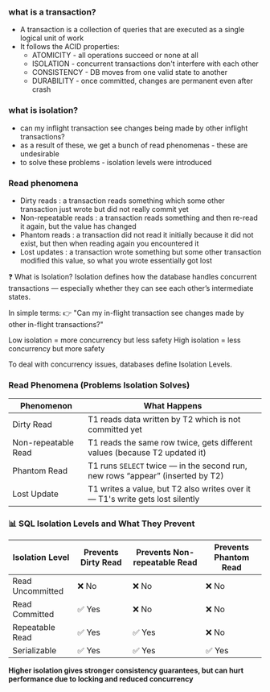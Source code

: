### what is a transaction?

- A transaction is a collection of queries that are executed as a single logical unit of work
- It follows the ACID properties:
  - ATOMICITY - all operations succeed or none at all
  - ISOLATION - concurrent transactions don't interfere with each other
  - CONSISTENCY - DB moves from one valid state to another
  - DURABILITY - once committed, changes are permanent even after crash

### what is isolation?

- can my inflight transaction see changes being made by other inflight transactions?
- as a result of these, we get a bunch of read phenomenas - these are undesirable
- to solve these problems - isolation levels were introduced


### Read phenomena

- Dirty reads : a transaction reads something which some other transaction just wrote but did not really commit yet
- Non-repeatable reads : a transaction reads something and then re-read it again, but the value has changed
- Phantom reads : a transaction did not read it initially because it did not exist, but then when reading again you encountered it
- Lost updates : a transaction wrote something but some other transaction modified this value, so what you wrote essentially got lost

❓ What is Isolation?
Isolation defines how the database handles concurrent transactions — especially whether they can see each other’s intermediate states.

In simple terms:
👉 "Can my in-flight transaction see changes made by other in-flight transactions?"

Low isolation = more concurrency but less safety
High isolation = less concurrency but more safety

To deal with concurrency issues, databases define Isolation Levels.

### Read Phenomena (Problems Isolation Solves)

| Phenomenon          | What Happens                                                                   |
|---------------------|--------------------------------------------------------------------------------|
| Dirty Read          | T1 reads data written by T2 which is not committed yet                         |
| Non-repeatable Read | T1 reads the same row twice, gets different values (because T2 updated it)     |
| Phantom Read        | T1 runs `SELECT` twice — in the second run, new rows “appear” (inserted by T2) |
| Lost Update         | T1 writes a value, but T2 also writes over it — T1's write gets lost silently  |


### 📊 SQL Isolation Levels and What They Prevent

| Isolation Level  | Prevents Dirty Read | Prevents Non-repeatable Read | Prevents Phantom Read |
|------------------|---------------------|------------------------------|-----------------------|
| Read Uncommitted | ❌ No                | ❌ No                         | ❌ No                  |
| Read Committed   | ✅ Yes               | ❌ No                         | ❌ No                  |
| Repeatable Read  | ✅ Yes               | ✅ Yes                        | ❌ No                  |
| Serializable     | ✅ Yes               | ✅ Yes                        | ✅ Yes                 |


**Higher isolation gives stronger consistency guarantees, but can hurt performance due to locking and reduced concurrency**

